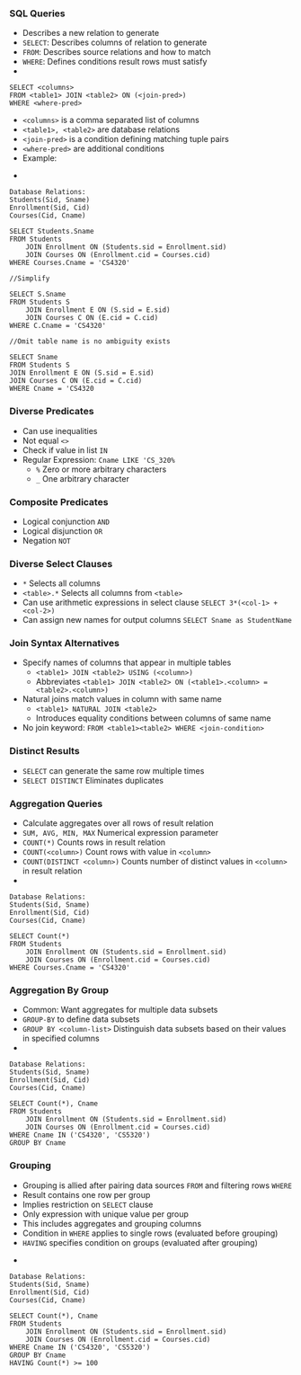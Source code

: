 ### SQL Queries
- Describes a new relation to generate
- `SELECT`: Describes columns of relation to generate
- `FROM`: Describes source relations and how to match
- `WHERE`: Defines conditions result rows must satisfy
- 
```
SELECT <columns>
FROM <table1> JOIN <table2> ON (<join-pred>)
WHERE <where-pred>
```
- `<columns>` is a comma separated list of columns
- `<table1>, <table2>` are database relations
- `<join-pred>` is a condition defining matching tuple pairs
- `<where-pred>` are additional conditions
- Example:
- ```
```
Database Relations:
Students(Sid, Sname)
Enrollment(Sid, Cid)
Courses(Cid, Cname)

SELECT Students.Sname
FROM Students
	JOIN Enrollment ON (Students.sid = Enrollment.sid)
	JOIN Courses ON (Enrollment.cid = Courses.cid)
WHERE Courses.Cname = 'CS4320'

//Simplify

SELECT S.Sname
FROM Students S
	JOIN Enrollment E ON (S.sid = E.sid)
	JOIN Courses C ON (E.cid = C.cid)
WHERE C.Cname = 'CS4320'

//Omit table name is no ambiguity exists

SELECT Sname
FROM Students S
JOIN Enrollment E ON (S.sid = E.sid)
JOIN Courses C ON (E.cid = C.cid)
WHERE Cname = 'CS4320
```

### Diverse Predicates
- Can use inequalities 
- Not equal `<>`
- Check if value in list `IN`
- Regular Expression: `Cname LIKE 'CS_320%`
	- `%` Zero or more arbitrary characters
	- `_` One arbitrary character

### Composite Predicates
- Logical conjunction `AND`
- Logical disjunction `OR`
- Negation `NOT`

### Diverse Select Clauses
- `*` Selects all columns
- `<table>.*` Selects all columns from `<table>`
- Can use arithmetic expressions in select clause `SELECT 3*(<col-1> + <col-2>)`
- Can assign new names for output columns `SELECT Sname as StudentName`

### Join Syntax Alternatives
- Specify names of columns that appear in multiple tables
	- `<table1> JOIN <table2> USING (<column>)`
	- Abbreviates `<table1> JOIN <table2> ON (<table1>.<column> = <table2>.<column>)`
- Natural joins match values in column with same name
	- `<table1> NATURAL JOIN <table2>`
	- Introduces equality conditions between columns of same name
- No join keyword: `FROM <table1><table2> WHERE <join-condition>`

### Distinct Results
- `SELECT` can generate the same row multiple times
- `SELECT DISTINCT` Eliminates duplicates

### Aggregation Queries
- Calculate aggregates over all rows of result relation
- `SUM, AVG, MIN, MAX` Numerical expression parameter
- `COUNT(*)` Counts rows in result relation
- `COUNT(<column>)` Count rows with value in `<column>`
- `COUNT(DISTINCT <column>)` Counts number of distinct values in `<column>` in result relation
- 
```
Database Relations:
Students(Sid, Sname)
Enrollment(Sid, Cid)
Courses(Cid, Cname)

SELECT Count(*)
FROM Students
	JOIN Enrollment ON (Students.sid = Enrollment.sid)
	JOIN Courses ON (Enrollment.cid = Courses.cid)
WHERE Courses.Cname = 'CS4320'
```

### Aggregation By Group
- Common: Want aggregates for multiple data subsets
- `GROUP-BY` to define data subsets
- `GROUP BY <column-list>` Distinguish data subsets based on their values in specified columns
- 
```
Database Relations:
Students(Sid, Sname)
Enrollment(Sid, Cid)
Courses(Cid, Cname)

SELECT Count(*), Cname
FROM Students
	JOIN Enrollment ON (Students.sid = Enrollment.sid)
	JOIN Courses ON (Enrollment.cid = Courses.cid)
WHERE Cname IN ('CS4320', 'CS5320')
GROUP BY Cname
```

### Grouping
- Grouping is allied after pairing data sources `FROM` and filtering rows `WHERE`
- Result contains one row per group
- Implies restriction on `SELECT` clause
- Only expression with unique value per group
- This includes aggregates and grouping columns
- Condition in `WHERE` applies to single rows (evaluated before grouping)
- `HAVING` specifies condition on groups (evaluated after grouping)
- ```
```
Database Relations:
Students(Sid, Sname)
Enrollment(Sid, Cid)
Courses(Cid, Cname)

SELECT Count(*), Cname
FROM Students
	JOIN Enrollment ON (Students.sid = Enrollment.sid)
	JOIN Courses ON (Enrollment.cid = Courses.cid)
WHERE Cname IN ('CS4320', 'CS5320')
GROUP BY Cname
HAVING Count(*) >= 100
```